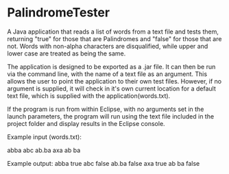PalindromeTester
================

A Java application that reads a list of words from a text file and tests them, returning "true" for those that are Palindromes and "false" for those that are not. Words with non-alpha characters are disqualified, while upper and lower case are treated as being the same.

The application is designed to be exported as a .jar file. It can then be run via the command line, with the name of a text file as an argument. This allows the user to point the application to their own test files. However, if no argument is supplied, it will check in it's own current location for a default text file, which is supplied with the application(words.txt).

If the program is run from within Eclipse, with no arguments set in the launch parameters, the program will run using the text file included in the project folder and display results in the Eclipse console.

Example input (words.txt):

abba
abc
ab.ba
axa
ab ba

Example output:
abba		true
abc		  false
ab.ba		false
axa	  	true
ab ba		false
